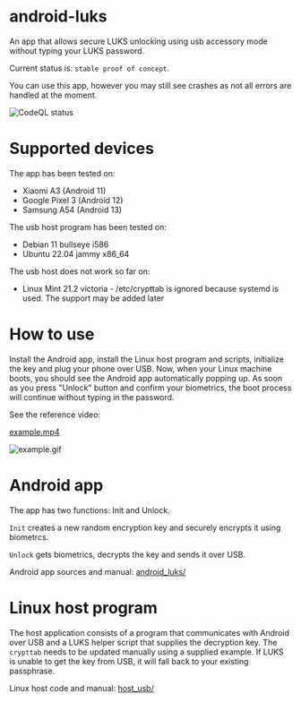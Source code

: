 # android-luks

An app that allows secure LUKS unlocking using usb accessory mode without typing your LUKS password.

Current status is: `stable proof of concept`.

You can use this app, however you may still see crashes as not all errors are handled at the moment.

![CodeQL status](https://github.com/full-disclosure/android-luks/actions/workflows/codeql.yml/badge.svg)


# Supported devices

The app has been tested on:

* Xiaomi A3 (Android 11)
* Google Pixel 3 (Android 12)
* Samsung A54 (Android 13)

The usb host program has been tested on:

* Debian 11 bullseye i586
* Ubuntu 22.04 jammy x86_64

The usb host does not work so far on:

* Linux Mint 21.2 victoria - /etc/crypttab is ignored because systemd is used. The support may be added later


# How to use

Install the Android app, install the Linux host program and scripts,
initialize the key and plug your phone over USB.
Now, when your Linux machine boots, you should see the Android app automatically popping up.
As soon as you press "Unlock" button and confirm your biometrics,
the boot process will continue without typing in the password.

See the reference video:

[example.mp4](docs/example.mp4)

![example.gif](docs/example.gif)


# Android app

The app has two functions: Init and Unlock.

`Init` creates a new random encryption key and securely encrypts it using biometrcs.

`Unlock` gets biometrics, decrypts the key and sends it over USB.

Android app sources and manual: [android_luks/](android_luks/)


# Linux host program

The host application consists of a program that communicates with Android over USB and
a LUKS helper script that supplies the decryption key.
The `crypttab` needs to be updated manually using a supplied example.
If LUKS is unable to get the key from USB, it will fall back to your existing passphrase.

Linux host code and manual: [host_usb/](host_usb/)
